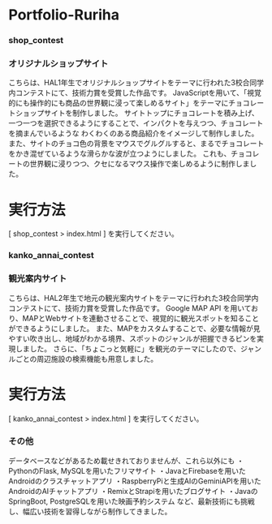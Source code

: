 # Portfolio-Ruriha

### shop_contest
### オリジナルショップサイト
こちらは、HAL1年生でオリジナルショップサイトをテーマに行われた3校合同学内コンテストにて、技術力賞を受賞した作品です。
JavaScriptを用いて、「視覚的にも操作的にも商品の世界観に浸って楽しめるサイト」をテーマにチョコレートショップサイトを制作しました。
サイトトップにチョコレートを積み上げ、一つ一つを選択できるようにすることで、インパクトを与えつつ、チョコレートを摘まんでいるような
わくわくのある商品紹介をイメージして制作しました。
また、サイトのチョコ色の背景をマウスでグルグルすると、まるでチョコレートをかき混ぜているような滑らかな波が立つようにしました。
これも、チョコレートの世界観に浸りつつ、クセになるマウス操作で楽しめるように制作しました。

# 実行方法
[ shop_contest > index.html ] を実行してください。



### kanko_annai_contest
### 観光案内サイト
こちらは、HAL2年生で地元の観光案内サイトをテーマに行われた3校合同学内コンテストにて、技術力賞を受賞した作品です。
Google MAP API を用いており、MAPとWebサイトを連動させることで、視覚的に観光スポットを知ることができるようにしました。
また、MAPをカスタムすることで、必要な情報が見やすい吹き出し、地域がわかる境界、スポットのジャンルが把握できるピンを実現しました。
さらに、「ちょこっと気軽に」を観光のテーマにしたので、ジャンルごとの周辺施設の検索機能も用意しました。

# 実行方法
[ kanko_annai_contest > index.html ] を実行してください。



### その他
データベースなどがあるため載せきれておりませんが、これら以外にも
・PythonのFlask, MySQLを用いたフリマサイト
・JavaとFirebaseを用いたAndroidのクラスチャットアプリ
・RaspberryPiと生成AIのGeminiAPIを用いたAndroidのAIチャットアプリ
・RemixとStrapiを用いたブログサイト
・JavaのSpringBoot, PostgreSQLを用いた映画予約システム
など、最新技術にも挑戦し、幅広い技術を習得しながら制作してきました。

